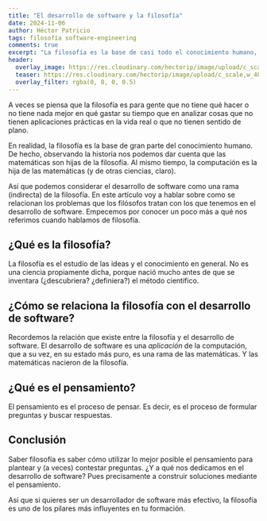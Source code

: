 ```yaml
---
title: "El desarrollo de software y la filosofía"
date: 2024-11-06
author: Héctor Patricio
tags: filosofía software-engineering
comments: true
excerpt: "La filosofía es la base de casi todo el conocimiento humano, hablemos de ella y de las relaciones directas que tiene con el desarrollo de software."
header:
  overlay_image: https://res.cloudinary.com/hectorip/image/upload/c_scale,w_1400/v1747718313/mariola-grobelska-EJBwRJZMOCQ-unsplash_rugsm8.jpg
  teaser: https://res.cloudinary.com/hectorip/image/upload/c_scale,w_400/v1747718313/mariola-grobelska-EJBwRJZMOCQ-unsplash_rugsm8.jpg
  overlay_filter: rgba(0, 0, 0, 0.5)
---
```


A veces se piensa que la filosofía es para gente que no tiene qué hacer o
no tiene nada mejor en qué gastar su tiempo que en analizar cosas que no
tienen aplicaciones prácticas en la vida real o que no tienen sentido de
plano.

En realidad, la filosofía es la base de gran parte del conocimiento
humano. De hecho, observando la historia nos podemos dar cuenta que las
matemáticas son hijas de la filosofía. Al mismo tiempo, la computación
es la hija de las matemáticas (y de otras ciencias, claro).

Así que podemos considerar el desarrollo de software como una rama (indirecta)
de la filosofía. En este artículo voy a hablar sobre como se
relacionan los problemas que los filósofos tratan con los que
tenemos en el desarrollo de software. Empecemos por conocer un poco más
a qué nos referimos cuando hablamos de filosofía.

## ¿Qué es la filosofía?

La filosofía es el estudio de las ideas y el conocimiento en general. No es
una ciencia propiamente dicha, porque nació mucho antes de que se
inventara (¿descubriera? ¿definiera?) el método científico.

## ¿Cómo se relaciona la filosofía con el desarrollo de software?

Recordemos la relación que existe entre la filosofía y el desarrollo de software.
El desarrollo de software es una _aplicación_ de la computación, que a su vez, en 
su estado más puro, es una rama de las matemáticas. Y las matemáticas nacieron
de la filosofía.

## ¿Qué es el pensamiento?

El pensamiento es el proceso de pensar. Es decir, es el proceso de
formular preguntas y buscar respuestas.

## Conclusión

Saber filosofía es saber cómo utilizar lo mejor posible el pensamiento para plantear
y (a veces) contestar preguntas. ¿Y a qué nos dedicamos en el desarrollo de software?
Pues precisamente a construir soluciones mediante el pensamiento.

Así que si quieres ser un desarrollador de software más efectivo, la filosofía es 
uno de los pilares más influyentes en tu formación.
